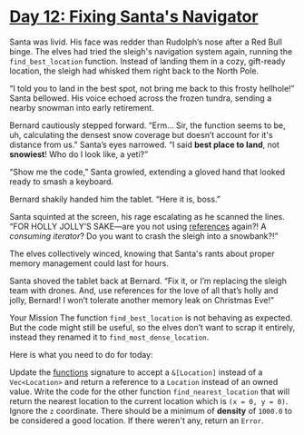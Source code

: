 # [Day 12: Fixing Santa's Navigator](https://www.rustfinity.com/practice/rust/challenges/aor-2024-12/description)

Santa was livid. His face was redder than Rudolph’s nose after a Red Bull binge. The elves had tried the sleigh's navigation system again, running the `find_best_location` function. Instead of landing them in a cozy, gift-ready location, the sleigh had whisked them right back to the North Pole.

“I told you to land in the best spot, not bring me back to this frosty hellhole!” Santa bellowed. His voice echoed across the frozen tundra, sending a nearby snowman into early retirement.

Bernard cautiously stepped forward. “Erm… Sir, the function seems to be, uh, calculating the densest snow coverage but doesn’t account for it's distance from us." Santa’s eyes narrowed. “I said **best place to land**, not **snowiest**! Who do I look like, a yeti?”

“Show me the code,” Santa growled, extending a gloved hand that looked ready to smash a keyboard.

Bernard shakily handed him the tablet. “Here it is, boss.”

Santa squinted at the screen, his rage escalating as he scanned the lines. “FOR HOLLY JOLLY’S SAKE—are you not using [references](https://www.rustfinity.com/learn/rust/ownership/borrowing) again?! A _consuming iterator_? Do you want to crash the sleigh into a snowbank?!”

The elves collectively winced, knowing that Santa's rants about proper memory management could last for hours.

Santa shoved the tablet back at Bernard. “Fix it, or I’m replacing the sleigh team with drones. And, use references for the love of all that’s holly and jolly, Bernard! I won’t tolerate another memory leak on Christmas Eve!”

Your Mission
The function `find_best_location` is not behaving as expected. But the code might still be useful, so the elves don’t want to scrap it entirely, instead they renamed it to `find_most_dense_location`.

Here is what you need to do for today:

Update the [functions](https://www.rustfinity.com/learn/rust/the-programming-basics/functions) signature to accept a `&[Location]` instead of a `Vec<Location>` and return a reference to a `Location` instead of an owned value.
Write the code for the other function `find_nearest_location` that will return the nearest location to the current location which is `(x = 0, y = 0)`. Ignore the `z` coordinate.
There should be a minimum of **density** of `1000.0` to be considered a good location. If there weren't any, return an `Error`.